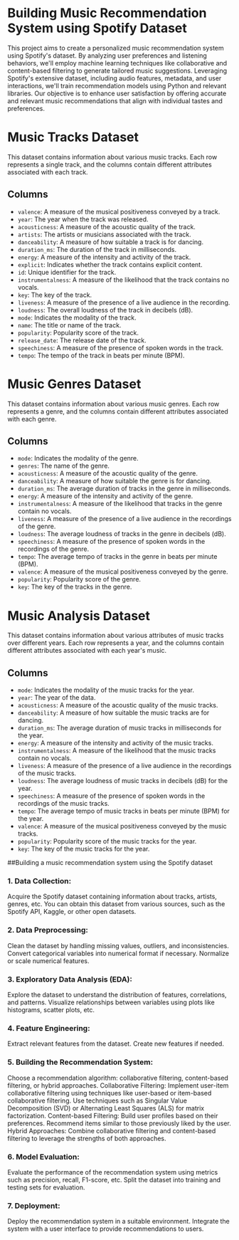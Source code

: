 # Building Music Recommendation System using Spotify Dataset
This project aims to create a personalized music recommendation system using Spotify's dataset. By analyzing user preferences and listening behaviors, we'll employ machine learning techniques like collaborative and content-based filtering to generate tailored music suggestions. Leveraging Spotify's extensive dataset, including audio features, metadata, and user interactions, we'll train recommendation models using Python and relevant libraries. Our objective is to enhance user satisfaction by offering accurate and relevant music recommendations that align with individual tastes and preferences. 
# Music Tracks Dataset

This dataset contains information about various music tracks. Each row represents a single track, and the columns contain different attributes associated with each track.

## Columns

- `valence`: A measure of the musical positiveness conveyed by a track.
- `year`: The year when the track was released.
- `acousticness`: A measure of the acoustic quality of the track.
- `artists`: The artists or musicians associated with the track.
- `danceability`: A measure of how suitable a track is for dancing.
- `duration_ms`: The duration of the track in milliseconds.
- `energy`: A measure of the intensity and activity of the track.
- `explicit`: Indicates whether the track contains explicit content.
- `id`: Unique identifier for the track.
- `instrumentalness`: A measure of the likelihood that the track contains no vocals.
- `key`: The key of the track.
- `liveness`: A measure of the presence of a live audience in the recording.
- `loudness`: The overall loudness of the track in decibels (dB).
- `mode`: Indicates the modality of the track.
- `name`: The title or name of the track.
- `popularity`: Popularity score of the track.
- `release_date`: The release date of the track.
- `speechiness`: A measure of the presence of spoken words in the track.
- `tempo`: The tempo of the track in beats per minute (BPM).


# Music Genres Dataset

This dataset contains information about various music genres. Each row represents a genre, and the columns contain different attributes associated with each genre.

## Columns

- `mode`: Indicates the modality of the genre.
- `genres`: The name of the genre.
- `acousticness`: A measure of the acoustic quality of the genre.
- `danceability`: A measure of how suitable the genre is for dancing.
- `duration_ms`: The average duration of tracks in the genre in milliseconds.
- `energy`: A measure of the intensity and activity of the genre.
- `instrumentalness`: A measure of the likelihood that tracks in the genre contain no vocals.
- `liveness`: A measure of the presence of a live audience in the recordings of the genre.
- `loudness`: The average loudness of tracks in the genre in decibels (dB).
- `speechiness`: A measure of the presence of spoken words in the recordings of the genre.
- `tempo`: The average tempo of tracks in the genre in beats per minute (BPM).
- `valence`: A measure of the musical positiveness conveyed by the genre.
- `popularity`: Popularity score of the genre.
- `key`: The key of the tracks in the genre.

# Music Analysis Dataset

This dataset contains information about various attributes of music tracks over different years. Each row represents a year, and the columns contain different attributes associated with each year's music.

## Columns

- `mode`: Indicates the modality of the music tracks for the year.
- `year`: The year of the data.
- `acousticness`: A measure of the acoustic quality of the music tracks.
- `danceability`: A measure of how suitable the music tracks are for dancing.
- `duration_ms`: The average duration of music tracks in milliseconds for the year.
- `energy`: A measure of the intensity and activity of the music tracks.
- `instrumentalness`: A measure of the likelihood that the music tracks contain no vocals.
- `liveness`: A measure of the presence of a live audience in the recordings of the music tracks.
- `loudness`: The average loudness of music tracks in decibels (dB) for the year.
- `speechiness`: A measure of the presence of spoken words in the recordings of the music tracks.
- `tempo`: The average tempo of music tracks in beats per minute (BPM) for the year.
- `valence`: A measure of the musical positiveness conveyed by the music tracks.
- `popularity`: Popularity score of the music tracks for the year.
- `key`: The key of the music tracks for the year.



##Building a music recommendation system using the Spotify dataset

### 1. Data Collection:
Acquire the Spotify dataset containing information about tracks, artists, genres, etc.
You can obtain this dataset from various sources, such as the Spotify API, Kaggle, or other open datasets.
### 2. Data Preprocessing:
Clean the dataset by handling missing values, outliers, and inconsistencies.
Convert categorical variables into numerical format if necessary.
Normalize or scale numerical features.
### 3. Exploratory Data Analysis (EDA):
Explore the dataset to understand the distribution of features, correlations, and patterns.
Visualize relationships between variables using plots like histograms, scatter plots, etc.
### 4. Feature Engineering:
Extract relevant features from the dataset.
Create new features if needed.
### 5. Building the Recommendation System:
Choose a recommendation algorithm: collaborative filtering, content-based filtering, or hybrid approaches.
Collaborative Filtering:
Implement user-item collaborative filtering using techniques like user-based or item-based collaborative filtering.
Use techniques such as Singular Value Decomposition (SVD) or Alternating Least Squares (ALS) for matrix factorization.
Content-based Filtering:
Build user profiles based on their preferences.
Recommend items similar to those previously liked by the user.
Hybrid Approaches:
Combine collaborative filtering and content-based filtering to leverage the strengths of both approaches.
### 6. Model Evaluation:
Evaluate the performance of the recommendation system using metrics such as precision, recall, F1-score, etc.
Split the dataset into training and testing sets for evaluation.
### 7. Deployment:
Deploy the recommendation system in a suitable environment.
Integrate the system with a user interface to provide recommendations to users.


